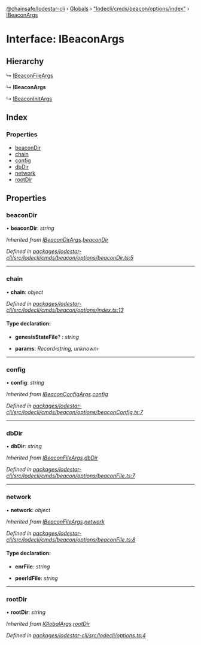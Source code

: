 [@chainsafe/lodestar-cli](../README.md) › [Globals](../globals.md) › ["lodecli/cmds/beacon/options/index"](../modules/_lodecli_cmds_beacon_options_index_.md) › [IBeaconArgs](_lodecli_cmds_beacon_options_index_.ibeaconargs.md)

# Interface: IBeaconArgs

## Hierarchy

  ↳ [IBeaconFileArgs](_lodecli_cmds_beacon_options_beaconfile_.ibeaconfileargs.md)

  ↳ **IBeaconArgs**

  ↳ [IBeaconInitArgs](_lodecli_cmds_beacon_cmds_init_options_.ibeaconinitargs.md)

## Index

### Properties

* [beaconDir](_lodecli_cmds_beacon_options_index_.ibeaconargs.md#beacondir)
* [chain](_lodecli_cmds_beacon_options_index_.ibeaconargs.md#chain)
* [config](_lodecli_cmds_beacon_options_index_.ibeaconargs.md#config)
* [dbDir](_lodecli_cmds_beacon_options_index_.ibeaconargs.md#dbdir)
* [network](_lodecli_cmds_beacon_options_index_.ibeaconargs.md#network)
* [rootDir](_lodecli_cmds_beacon_options_index_.ibeaconargs.md#rootdir)

## Properties

###  beaconDir

• **beaconDir**: *string*

*Inherited from [IBeaconDirArgs](_lodecli_cmds_beacon_options_beacondir_.ibeacondirargs.md).[beaconDir](_lodecli_cmds_beacon_options_beacondir_.ibeacondirargs.md#beacondir)*

*Defined in [packages/lodestar-cli/src/lodecli/cmds/beacon/options/beaconDir.ts:5](https://github.com/ChainSafe/lodestar/blob/2143d4cb6/packages/lodestar-cli/src/lodecli/cmds/beacon/options/beaconDir.ts#L5)*

___

###  chain

• **chain**: *object*

*Defined in [packages/lodestar-cli/src/lodecli/cmds/beacon/options/index.ts:13](https://github.com/ChainSafe/lodestar/blob/2143d4cb6/packages/lodestar-cli/src/lodecli/cmds/beacon/options/index.ts#L13)*

#### Type declaration:

* **genesisStateFile**? : *string*

* **params**: *Record‹string, unknown›*

___

###  config

• **config**: *string*

*Inherited from [IBeaconConfigArgs](_lodecli_cmds_beacon_options_beaconconfig_.ibeaconconfigargs.md).[config](_lodecli_cmds_beacon_options_beaconconfig_.ibeaconconfigargs.md#config)*

*Defined in [packages/lodestar-cli/src/lodecli/cmds/beacon/options/beaconConfig.ts:7](https://github.com/ChainSafe/lodestar/blob/2143d4cb6/packages/lodestar-cli/src/lodecli/cmds/beacon/options/beaconConfig.ts#L7)*

___

###  dbDir

• **dbDir**: *string*

*Inherited from [IBeaconFileArgs](_lodecli_cmds_beacon_options_beaconfile_.ibeaconfileargs.md).[dbDir](_lodecli_cmds_beacon_options_beaconfile_.ibeaconfileargs.md#dbdir)*

*Defined in [packages/lodestar-cli/src/lodecli/cmds/beacon/options/beaconFile.ts:7](https://github.com/ChainSafe/lodestar/blob/2143d4cb6/packages/lodestar-cli/src/lodecli/cmds/beacon/options/beaconFile.ts#L7)*

___

###  network

• **network**: *object*

*Inherited from [IBeaconFileArgs](_lodecli_cmds_beacon_options_beaconfile_.ibeaconfileargs.md).[network](_lodecli_cmds_beacon_options_beaconfile_.ibeaconfileargs.md#network)*

*Defined in [packages/lodestar-cli/src/lodecli/cmds/beacon/options/beaconFile.ts:8](https://github.com/ChainSafe/lodestar/blob/2143d4cb6/packages/lodestar-cli/src/lodecli/cmds/beacon/options/beaconFile.ts#L8)*

#### Type declaration:

* **enrFile**: *string*

* **peerIdFile**: *string*

___

###  rootDir

• **rootDir**: *string*

*Inherited from [IGlobalArgs](_lodecli_options_.iglobalargs.md).[rootDir](_lodecli_options_.iglobalargs.md#rootdir)*

*Defined in [packages/lodestar-cli/src/lodecli/options.ts:4](https://github.com/ChainSafe/lodestar/blob/2143d4cb6/packages/lodestar-cli/src/lodecli/options.ts#L4)*
